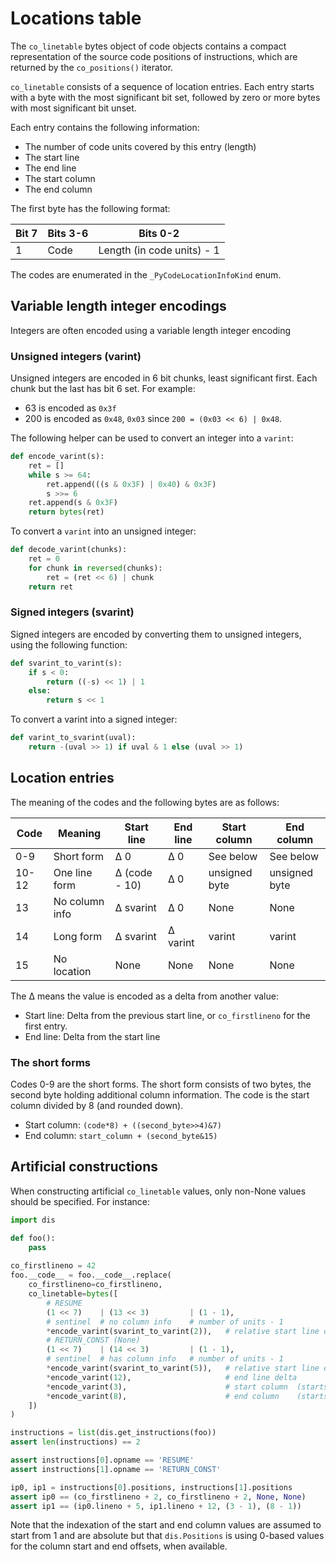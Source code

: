 # Locations table

The `co_linetable` bytes object of code objects contains a compact
representation of the source code positions of instructions, which are
returned by the `co_positions()` iterator.

`co_linetable` consists of a sequence of location entries.
Each entry starts with a byte with the most significant bit set, followed by
zero or more bytes with most significant bit unset.

Each entry contains the following information:

* The number of code units covered by this entry (length)
* The start line
* The end line
* The start column
* The end column

The first byte has the following format:

| Bit 7 | Bits 3-6 | Bits 0-2                   |
|-------|----------|----------------------------|
| 1     | Code     | Length (in code units) - 1 |

The codes are enumerated in the `_PyCodeLocationInfoKind` enum.

## Variable length integer encodings

Integers are often encoded using a variable length integer encoding

### Unsigned integers (varint)

Unsigned integers are encoded in 6 bit chunks, least significant first.
Each chunk but the last has bit 6 set.
For example:

* 63 is encoded as `0x3f`
* 200 is encoded as `0x48`, `0x03` since ``200 = (0x03 << 6) | 0x48``.

The following helper can be used to convert an integer into a `varint`:

```py
def encode_varint(s):
    ret = []
    while s >= 64:
        ret.append(((s & 0x3F) | 0x40) & 0x3F)
        s >>= 6
    ret.append(s & 0x3F)
    return bytes(ret)
```

To convert a `varint` into an unsigned integer:

```py
def decode_varint(chunks):
    ret = 0
    for chunk in reversed(chunks):
        ret = (ret << 6) | chunk
    return ret
```

### Signed integers (svarint)

Signed integers are encoded by converting them to unsigned integers, using the following function:

```py
def svarint_to_varint(s):
    if s < 0:
        return ((-s) << 1) | 1
    else:
        return s << 1
```

To convert a varint into a signed integer:

```py
def varint_to_svarint(uval):
    return -(uval >> 1) if uval & 1 else (uval >> 1)
```

## Location entries

The meaning of the codes and the following bytes are as follows:

| Code  | Meaning        | Start line    | End line | Start column  | End column    |
|-------|----------------|---------------|----------|---------------|---------------|
| 0-9   | Short form     | Δ 0           | Δ 0      | See below     | See below     |
| 10-12 | One line form  | Δ (code - 10) | Δ 0      | unsigned byte | unsigned byte |
| 13    | No column info | Δ svarint     | Δ 0      | None          | None          |
| 14    | Long form      | Δ svarint     | Δ varint | varint        | varint        |
| 15    | No location    | None          | None     | None          | None          |

The Δ means the value is encoded as a delta from another value:

* Start line: Delta from the previous start line, or `co_firstlineno` for the first entry.
* End line: Delta from the start line

### The short forms

Codes 0-9 are the short forms. The short form consists of two bytes,
the second byte holding additional column information. The code is the
start column divided by 8 (and rounded down).

* Start column: `(code*8) + ((second_byte>>4)&7)`
* End column: `start_column + (second_byte&15)`

## Artificial constructions

When constructing artificial `co_linetable` values, only non-None values should
be specified. For instance:

```py
import dis

def foo():
    pass
    
co_firstlineno = 42
foo.__code__ = foo.__code__.replace(
    co_firstlineno=co_firstlineno, 
    co_linetable=bytes([
        # RESUME
        (1 << 7)    | (13 << 3)         | (1 - 1),
        # sentinel  # no column info    # number of units - 1
        *encode_varint(svarint_to_varint(2)),   # relative start line delta
        # RETURN_CONST (None)
        (1 << 7)    | (14 << 3)         | (1 - 1),
        # sentinel  # has column info   # number of units - 1
        *encode_varint(svarint_to_varint(5)),   # relative start line delta
        *encode_varint(12),                     # end line delta
        *encode_varint(3),                      # start column  (starts from 1)
        *encode_varint(8),                      # end column    (starts from 1)
    ])
)

instructions = list(dis.get_instructions(foo))
assert len(instructions) == 2

assert instructions[0].opname == 'RESUME'
assert instructions[1].opname == 'RETURN_CONST'

ip0, ip1 = instructions[0].positions, instructions[1].positions
assert ip0 == (co_firstlineno + 2, co_firstlineno + 2, None, None)
assert ip1 == (ip0.lineno + 5, ip1.lineno + 12, (3 - 1), (8 - 1))
```

Note that the indexation of the start and end column values are assumed to
start from 1 and are absolute but that `dis.Positions` is using 0-based values
for the column start and end offsets, when available.
